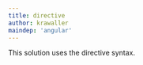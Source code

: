 ```yaml
---
title: directive
author: krawaller
maindep: 'angular'
---
```


This solution uses the directive syntax.